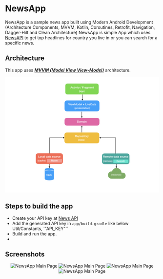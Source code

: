 # NewsApp
NewsApp is a sample news app built using Modern Android Development (Architecture Components, MVVM, Kotlin, Coroutines, Retrofit, Navigation, Dagger-Hilt and Clean Architecture)
NewsApp is simple App which uses [NewsAPI](https://newsapi.org/) to get top headlines for country you live in or you can search for a specific news.

## Architecture
This app uses [***MVVM (Model View View-Model)***](https://developer.android.com/jetpack/docs/guide#recommended-app-arch) architecture.

![Architecture](https://github.com/Naveentp/Clean-MVVM-NewsApp/blob/master/ART/clean_mvvm.jpeg)

## Steps to build the app
- Create your API key at [News API](https://newsapi.org/)
- Add the generated API key in `app/build.gradle` like below  
  Util/Constants, '"API_KEY"'`
- Build and run the app.
- 
## Screenshots

<p align="center">
<img alt="NewsApp Main Page" height="450px" src="https://user-images.githubusercontent.com/73955284/145390604-a0d3721d-5d89-4008-82ec-9f6135d2f7a0.png"  />

<img alt="NewsApp Main Page" height="450px" src="https://user-images.githubusercontent.com/73955284/145390746-ae35cb87-4b30-4bd1-9a73-995d6218d737.png"  />

<img alt="NewsApp Main Page" height="450px" src="https://user-images.githubusercontent.com/73955284/145390925-11925268-550c-484a-af33-263913085d74.png"   />

<img alt="NewsApp Main Page" height="450px" src="https://user-images.githubusercontent.com/73955284/145391023-4e8bf9a5-de36-4d70-9fc5-9ced3a69cfe2.png"   />
</p>


